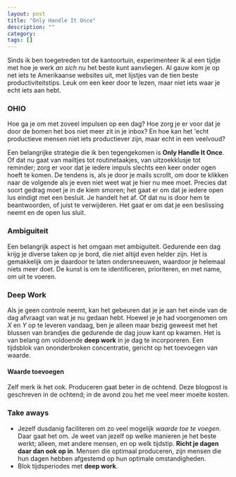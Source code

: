 ```yaml
---
layout: post
title: "Only Handle It Once"
description: ""
category: 
tags: []
---
```


Sinds ik ben toegetreden tot de kantoortuin, experimenteer ik al een tijdje met hoe je werk *an sich* nu het beste kunt aanvliegen. Al gauw kom je op net iets te Amerikaanse websites uit, met lijstjes van de tien beste productiviteitstips. Leuk om een keer door te lezen, maar niet iets waar je echt iets aan hebt. 

### OHIO
Hoe ga je om met zoveel impulsen op een dag? Hoe zorg je er voor dat je door de bomen het bos niet meer zit in je inbox? En hoe kan het 'echt productieve mensen niet iets productiever zijn, maar echt in een veelvoud? 

Een belangrijke strategie die ik ben tegengekomen is **Only Handle It Once**. Of dat nu gaat van mailtjes tot routinetaakjes, van uitzoekklusje tot reminder;  zorg er voor dat je iedere impuls slechts een keer onder ogen hoeft te komen. De tendens is, als je door je mails scrollt, om door te klikken naar de volgende als je even niet weet wat je hier nu mee moet. Precies dat soort gedrag moet je in de kiem smoren; het gaat er om dat je iedere open lus eindigt met een besluit. Je handelt het af. Of dat nu is door hem te beantwoorden, of juist te verwijderen. Het gaat er om dat je een beslissing neemt en de open lus sluit. 

### Ambiguiteit
Een belangrijk aspect is het omgaan met ambiguiteit. Gedurende een dag krijg je diverse taken op je bord, die niet altijd even helder zijn. Het is gemakkelijk om je daardoor te laten ondersneeuwen, waardoor je helemaal niets meer doet. De kunst is om te identificeren, prioriteren, en met name, om uit te voeren.

### Deep Work
Als je geen controle neemt, kan het gebeuren dat je je aan het einde van de dag afvraagt van wat je nu gedaan hebt. Hoewel je je had voorgenomen om *X* en *Y* op te leveren vandaag, ben je alleen maar bezig geweest met het blussen van brandjes die gedurende de dag jouw kant op kwamen. Het is van belang om voldoende **deep work** in je dag te incorporeren. Een tijdsblok van ononderbroken concentratie, gericht op het toevoegen van waarde. 

#### Waarde toevoegen
Zelf merk ik het ook. Produceren gaat beter in de ochtend. Deze blogpost is geschreven in de ochtend; in de avond zou het me veel meer moeite kosten. 

### Take aways
* Jezelf dusdanig faciliteren om zo veel mogelijk *waarde toe te voegen*. Daar gaat het om. Je weet van jezelf op welke manieren je het beste werkt; alleen, met andere mensen, en op welk tijdstip. **Richt je dagen daar dan ook op in**. Mensen die optimaal produceren, zijn mensen die hun dagen hebben afgestemd op hun optimale omstandigheden.
* Blok tijdsperiodes met **deep work**.

